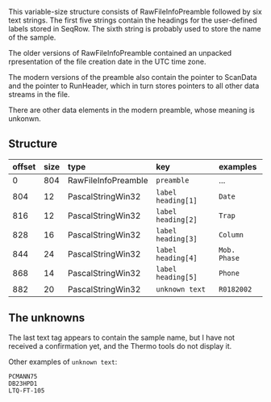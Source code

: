 This variable-size structure consists of RawFileInfoPreamble followed by six text strings. The first five strings contain the headings for the user-defined labels stored in SeqRow. The sixth string is probably used to store the name of the sample.

The older versions of RawFileInfoPreamble contained an unpacked rpresentation of the file creation date in the UTC time zone.

The modern versions of the preamble also contain the pointer to ScanData and the pointer to RunHeader, which in turn stores pointers to all other data streams in the file.

There are other data elements in the modern preamble, whose meaning is unkonwn.

## Structure ##

| offset | size | type | key | examples |
|:-------|:-----|:-----|:----|:---------|
| 0 | 804 | RawFileInfoPreamble | `preamble` | ... |
| 804 | 12 | PascalStringWin32 | `label heading[1]` | `Date` |
| 816 | 12 | PascalStringWin32 | `label heading[2]` | `Trap` |
| 828 | 16 | PascalStringWin32 | `label heading[3]` | `Column` |
| 844 | 24 | PascalStringWin32 | `label heading[4]` | `Mob. Phase` |
| 868 | 14 | PascalStringWin32 | `label heading[5]` | `Phone` |
| 882 | 20 | PascalStringWin32 | `unknown text` | `R0182002` |

## The unknowns ##

The last text tag appears to contain the sample name, but I have not received a confirmation yet, and the Thermo tools do not display it.

Other examples of `unknown text`:

```
PCMANN75
DB23HPD1
LTQ-FT-105
```